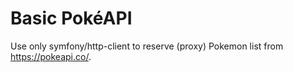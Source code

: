 Basic PokéAPI
=============

Use only symfony/http-client to reserve (proxy) Pokemon list from https://pokeapi.co/. 
